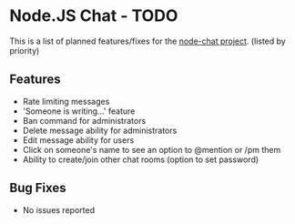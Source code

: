 Node.JS Chat - TODO
===================
This is a list of planned features/fixes for the [node-chat project](https://github.com/IgorAntun/node-chat).
(listed by priority)

## Features
- Rate limiting messages
- 'Someone is writing...' feature
- Ban command for administrators
- Delete message ability for administrators
- Edit message ability for users
- Click on someone's name to see an option to @mention or /pm them
- Ability to create/join other chat rooms (option to set password)

## Bug Fixes
- No issues reported
